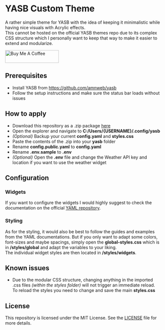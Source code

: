 # YASB Custom Theme

A rather simple theme for YASB with the idea of keeping it minimalistic while having nice visuals with Acrylic effects.
<br/>
This cannot be hosted on the official YASB themes repo due to its complex CSS structure which I personally want to keep that way to make it easier to extend and modularize.

<p>
    <a href="https://www.buymeacoffee.com/frostybiscuit" target="_blank"><img src="https://cdn.buymeacoffee.com/buttons/default-orange.png" alt="Buy Me A Coffee" height="41" width="174"></a>
</p>

## Prerequisites

 - Install YASB from https://github.com/amnweb/yasb
 - Follow the setup instructions and make sure the status bar loads without issues

## How to apply

 - Download this repository as a .zip package [here](https://github.com/frostybiscuit/yasb-config/archive/refs/heads/master.zip)
 - Open the explorer and navigate to **C:/Users/{USERNAME}/.config/yasb**
 - *(Optional)* Backup your current **config.yaml** and **styles.css**
 - Paste the contents of the .zip into your **yasb** folder
 - Rename **config.public.yaml** to **config.yaml**
 - Rename **.env.sample** to **.env**
 - *(Optional)* Open the **.env** file and change the Weather API key and location if you want to use the weather widget

## Configuration

### Widgets
If you want to configure the widgets I would highly suggest to check the documentation on the official [YAML repository](https://github.com/amnweb/yasb/blob/main/docs/Configuration.md).

### Styling
As for the styling, it would also be best to follow the guides and examples from the YAML documentations. But if you only want to adapt some colors, font-sizes and maybe spacings, simply open the **global-styles.css** which is in **/styles/global** and adapt the variables to your liking.<br>
The individual widget styles are then located in **/styles/widgets**.

## Known issues

 - Due to the modular CSS structure, changing anything in the imported .css files *(within the styles folder)* will not trigger an immediate reload. To reload the styles you need to change and save the main **styles.css**

## License

This repository is licensed under the MIT License. See the [LICENSE](LICENSE) file for more details.
